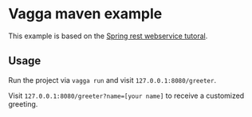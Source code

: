# Vagga maven example

This example is based on the [Spring rest webservice tutoral](http://spring.io/guides/gs/rest-service/).

## Usage

Run the project via `vagga run` and visit `127.0.0.1:8080/greeter`.

Visit `127.0.0.1:8080/greeter?name=[your name]` to receive a customized greeting.
